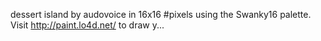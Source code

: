 dessert island by audovoice in 16x16 #pixels using the Swanky16 palette. Visit http://paint.lo4d.net/ to draw y... 